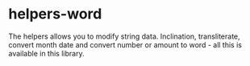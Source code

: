 # helpers-word
The helpers allows you to modify string data. Inclination, transliterate, convert month date and convert number or amount to word - all this is available in this library.
